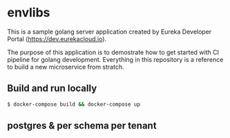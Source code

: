 # envlibs
This is a sample golang server application created by Eureka Developer Portal (https://dev.eurekacloud.io).

The purpose of this application is to demostrate how to get started with CI pipeline for golang development. Everything in this repository is a reference to build a new microservice from stratch.

## Build and run locally
```bash
$ docker-compose build && docker-compose up 
```

## postgres & per schema per tenant